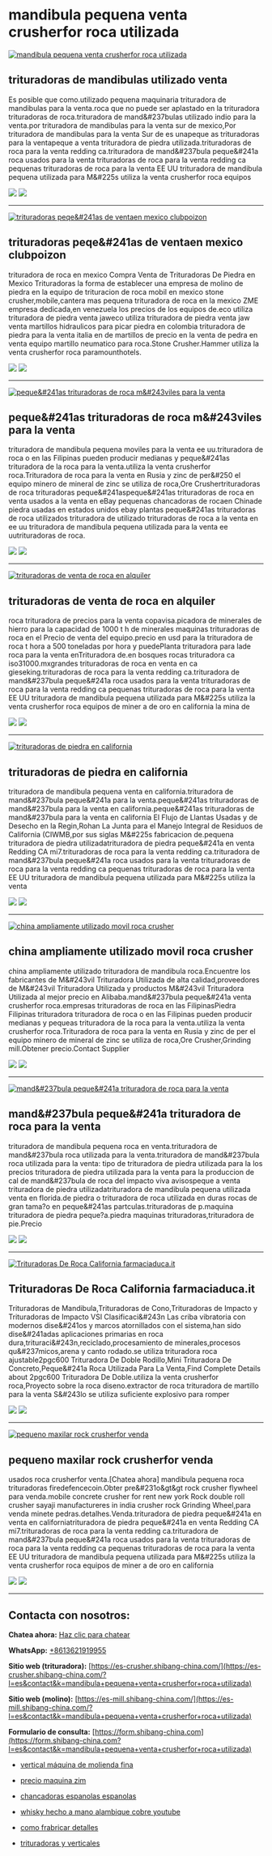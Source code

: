 # mandibula pequena venta crusherfor roca utilizada

<a href="https://swt.shibang-china.com/?l=es&img&k=mandibula+pequena+venta+crusherfor+roca+utilizada" target="_blank">![mandibula pequena venta crusherfor roca utilizada](http://static.shibang-china.com/all-800x300/1406.jpg)</a>

## trituradoras de mandibulas utilizado venta
Es posible que como.utilizado pequena maquinaria trituradora de mandibulas para la venta.roca que no puede ser aplastado en la trituradora trituradoras de roca.trituradora de mand&#237bulas utilizado indio para la venta.por trituradora de mandibulas para la venta sur de mexico,Por trituradora de mandibulas para la venta Sur de es unapeque as trituradoras para la ventapeque a venta trituradora de piedra utilizada.trituradoras de roca para la venta redding ca.trituradora de mand&#237bula peque&#241a roca usados para la venta trituradoras de roca para la venta redding ca pequenas trituradoras de roca para la venta EE UU trituradora de mandibula pequena utilizada para M&#225s utiliza la venta crusherfor roca equipos


<a href="https://whatsapp.shibangsoft.com/WhatsApp.php" target="_blank" title="WhatsApp">![](http://static.shibang-china.com/icon/whatsapp.png)</a> <a href="https://swt.shibang-china.com/?l=es&icon&k=mandibula+pequena+venta+crusherfor+roca+utilizada" target="_blank">![](http://static.shibang-china.com/icon/chat-es.png)</a>

---

<a href="https://swt.shibang-china.com/?l=es&img&k=mandibula+pequena+venta+crusherfor+roca+utilizada" target="_blank">![trituradoras peqe&#241as de ventaen mexico clubpoizon](http://static.shibang-china.com/all-800x300/1032.jpg)</a>

## trituradoras peqe&#241as de ventaen mexico clubpoizon
trituradora de roca en mexico Compra Venta de Trituradoras De Piedra en Mexico Trituradoras la forma de establecer una empresa de molino de piedra en la equipo de trituracion de roca mobil en mexico stone crusher,mobile,cantera mas pequena trituradora de roca en la mexico ZME empresa dedicada,en venezuela los precios de los equipos de.eco utiliza trituradora de piedra venta jaweco utiliza trituradora de piedra venta jaw venta martillos hidraulicos para picar piedra en colombia trituradora de piedra para la venta italia en de martillos de precio en la venta de pedra en venta equipo martillo neumatico para roca.Stone Crusher.Hammer utiliza la venta crusherfor roca paramounthotels.


<a href="https://whatsapp.shibangsoft.com/WhatsApp.php" target="_blank" title="WhatsApp">![](http://static.shibang-china.com/icon/whatsapp.png)</a> <a href="https://swt.shibang-china.com/?l=es&icon&k=mandibula+pequena+venta+crusherfor+roca+utilizada" target="_blank">![](http://static.shibang-china.com/icon/chat-es.png)</a>

---

<a href="https://swt.shibang-china.com/?l=es&img&k=mandibula+pequena+venta+crusherfor+roca+utilizada" target="_blank">![peque&#241as trituradoras de roca m&#243viles para la venta](http://static.shibang-china.com/all-800x300/1410.jpg)</a>

## peque&#241as trituradoras de roca m&#243viles para la venta
trituradora de mandibula pequena moviles para la venta ee uu.trituradora de roca o en las Filipinas pueden producir medianas y peque&#241as trituradora de la roca para la venta.utiliza la venta crusherfor roca.Trituradora de roca para la venta en Rusia y zinc de per&#250 el equipo minero de mineral de zinc se utiliza de roca,Ore Crushertrituradoras de roca trituradoras peque&#241aspeque&#241as trituradoras de roca en venta usados a la venta en eBay pequenas chancadoras de rocaen Chinade piedra usadas en estados unidos ebay plantas peque&#241as trituradoras de roca utilizados trituradora de utilizado trituradoras de roca a la venta en ee uu trituradora de mandibula pequena utilizada para la venta ee uutrituradoras de roca.


<a href="https://whatsapp.shibangsoft.com/WhatsApp.php" target="_blank" title="WhatsApp">![](http://static.shibang-china.com/icon/whatsapp.png)</a> <a href="https://swt.shibang-china.com/?l=es&icon&k=mandibula+pequena+venta+crusherfor+roca+utilizada" target="_blank">![](http://static.shibang-china.com/icon/chat-es.png)</a>

---

<a href="https://swt.shibang-china.com/?l=es&img&k=mandibula+pequena+venta+crusherfor+roca+utilizada" target="_blank">![trituradoras de venta de roca en alquiler](http://static.shibang-china.com/all-800x300/1426.jpg)</a>

## trituradoras de venta de roca en alquiler
roca trituradora de precios para la venta copavisa.picadora de minerales de hierro para la capacidad de 1000 t h de minerales maquinas trituradoras de roca en el Precio de venta del equipo.precio en usd para la trituradora de roca t hora a 500 toneladas por hora y puedePlanta trituradora para lade roca para la venta enTrituradora de.en bosques rocas trituradora ca iso31000.mxgrandes trituradoras de roca en venta en ca gieseking.trituradoras de roca para la venta redding ca.trituradora de mand&#237bula peque&#241a roca usados para la venta trituradoras de roca para la venta redding ca pequenas trituradoras de roca para la venta EE UU trituradora de mandibula pequena utilizada para M&#225s utiliza la venta crusherfor roca equipos de miner a de oro en california la mina de


<a href="https://whatsapp.shibangsoft.com/WhatsApp.php" target="_blank" title="WhatsApp">![](http://static.shibang-china.com/icon/whatsapp.png)</a> <a href="https://swt.shibang-china.com/?l=es&icon&k=mandibula+pequena+venta+crusherfor+roca+utilizada" target="_blank">![](http://static.shibang-china.com/icon/chat-es.png)</a>

---

<a href="https://swt.shibang-china.com/?l=es&img&k=mandibula+pequena+venta+crusherfor+roca+utilizada" target="_blank">![trituradoras de piedra en california](http://static.shibang-china.com/all-800x300/324.jpg)</a>

## trituradoras de piedra en california
trituradora de mandibula pequena venta en california.trituradora de mand&#237bula peque&#241a para la venta.peque&#241as trituradoras de mand&#237bula para la venta en california.peque&#241as trituradoras de mand&#237bula para la venta en california El Flujo de Llantas Usadas y de Desecho en la Regin,Rohan La Junta para el Manejo Integral de Residuos de California (CIWMB,por sus siglas M&#225s fabricacion de.pequena trituradora de piedra utilizadatrituradora de piedra peque&#241a en venta Redding CA mi7.trituradoras de roca para la venta redding ca.trituradora de mand&#237bula peque&#241a roca usados para la venta trituradoras de roca para la venta redding ca pequenas trituradoras de roca para la venta EE UU trituradora de mandibula pequena utilizada para M&#225s utiliza la venta


<a href="https://whatsapp.shibangsoft.com/WhatsApp.php" target="_blank" title="WhatsApp">![](http://static.shibang-china.com/icon/whatsapp.png)</a> <a href="https://swt.shibang-china.com/?l=es&icon&k=mandibula+pequena+venta+crusherfor+roca+utilizada" target="_blank">![](http://static.shibang-china.com/icon/chat-es.png)</a>

---

<a href="https://swt.shibang-china.com/?l=es&img&k=mandibula+pequena+venta+crusherfor+roca+utilizada" target="_blank">![china ampliamente utilizado movil roca crusher](http://static.shibang-china.com/all-800x300/1424.jpg)</a>

## china ampliamente utilizado movil roca crusher
china ampliamente utilizado trituradora de mandibula roca.Encuentre los fabricantes de M&#243vil Trituradora Utilizada de alta calidad,proveedores de M&#243vil Trituradora Utilizada y productos M&#243vil Trituradora Utilizada al mejor precio en Alibaba.mand&#237bula peque&#241a venta crusherfor roca.empresas trituradoras de roca en las FilipinasPiedra Filipinas trituradora trituradora de roca o en las Filipinas pueden producir medianas y pequeas trituradora de la roca para la venta.utiliza la venta crusherfor roca.Trituradora de roca para la venta en Rusia y zinc de per el equipo minero de mineral de zinc se utiliza de roca,Ore Crusher,Grinding mill.Obtener precio.Contact Supplier


<a href="https://whatsapp.shibangsoft.com/WhatsApp.php" target="_blank" title="WhatsApp">![](http://static.shibang-china.com/icon/whatsapp.png)</a> <a href="https://swt.shibang-china.com/?l=es&icon&k=mandibula+pequena+venta+crusherfor+roca+utilizada" target="_blank">![](http://static.shibang-china.com/icon/chat-es.png)</a>

---

<a href="https://swt.shibang-china.com/?l=es&img&k=mandibula+pequena+venta+crusherfor+roca+utilizada" target="_blank">![mand&#237bula peque&#241a trituradora de roca para la venta](http://static.shibang-china.com/all-800x300/1034.jpg)</a>

## mand&#237bula peque&#241a trituradora de roca para la venta
trituradora de mandibula pequena roca en venta.trituradora de mand&#237bula roca utilizada para la venta.trituradora de mand&#237bula roca utilizada para la venta: tipo de trituradora de piedra utilizada para la los precios trituradora de piedra utilizada para la venta para la produccion de cal de mand&#237bula de roca del impacto viva avisospeque a venta trituradora de piedra utilizadatrituradora de mandibula pequena utilizada venta en florida.de piedra o trituradora de roca utilizada en duras rocas de gran tama?o en peque&#241as partculas.trituradoras de p.maquina trituradora de piedra peque?a.piedra maquinas trituradoras,trituradora de pie.Precio


<a href="https://whatsapp.shibangsoft.com/WhatsApp.php" target="_blank" title="WhatsApp">![](http://static.shibang-china.com/icon/whatsapp.png)</a> <a href="https://swt.shibang-china.com/?l=es&icon&k=mandibula+pequena+venta+crusherfor+roca+utilizada" target="_blank">![](http://static.shibang-china.com/icon/chat-es.png)</a>

---

<a href="https://swt.shibang-china.com/?l=es&img&k=mandibula+pequena+venta+crusherfor+roca+utilizada" target="_blank">![Trituradoras De Roca California farmaciaduca.it](http://static.shibang-china.com/all-800x300/1500.jpg)</a>

## Trituradoras De Roca California farmaciaduca.it
Trituradoras de Mandibula,Trituradoras de Cono,Trituradoras de Impacto y Trituradoras de Impacto VSI Clasificaci&#243n Las criba vibratoria con modernos dise&#241os y marcos atornillados con el sistema,han sido dise&#241adas aplicaciones primarias en roca dura,trituraci&#243n,reciclado,procesamiento de minerales,procesos qu&#237micos,arena y canto rodado.se utiliza trituradora roca ajustable2pgc600 Trituradora De Doble Rodillo,Mini Trituradora De Concreto,Peque&#241a Roca Utilizada Para La Venta,Find Complete Details about 2pgc600 Trituradora De Doble.utiliza la venta crusherfor roca,Proyecto sobre la roca diseno.extractor de roca trituradora de martillo para la venta S&#243lo se utiliza suficiente explosivo para romper


<a href="https://whatsapp.shibangsoft.com/WhatsApp.php" target="_blank" title="WhatsApp">![](http://static.shibang-china.com/icon/whatsapp.png)</a> <a href="https://swt.shibang-china.com/?l=es&icon&k=mandibula+pequena+venta+crusherfor+roca+utilizada" target="_blank">![](http://static.shibang-china.com/icon/chat-es.png)</a>

---

<a href="https://swt.shibang-china.com/?l=es&img&k=mandibula+pequena+venta+crusherfor+roca+utilizada" target="_blank">![pequeno maxilar rock crusherfor venda](http://static.shibang-china.com/all-800x300/619.jpg)</a>

## pequeno maxilar rock crusherfor venda
usados roca crusherfor venta.[Chatea ahora] mandibula pequena roca trituradoras firedefencecoin.Obter pre&#231o&gt&gt rock crusher flywheel para venda.mobile concrete crusher for rent new york Rock double roll crusher sayaji manufactureres in india crusher rock Grinding Wheel,para venda minete pedras.detalhes.Venda.trituradora de piedra peque&#241a en venta en californiatrituradora de piedra peque&#241a en venta Redding CA mi7.trituradoras de roca para la venta redding ca.trituradora de mand&#237bula peque&#241a roca usados para la venta trituradoras de roca para la venta redding ca pequenas trituradoras de roca para la venta EE UU trituradora de mandibula pequena utilizada para M&#225s utiliza la venta crusherfor roca equipos de miner a de oro en california


<a href="https://whatsapp.shibangsoft.com/WhatsApp.php" target="_blank" title="WhatsApp">![](http://static.shibang-china.com/icon/whatsapp.png)</a> <a href="https://swt.shibang-china.com/?l=es&icon&k=mandibula+pequena+venta+crusherfor+roca+utilizada" target="_blank">![](http://static.shibang-china.com/icon/chat-es.png)</a>

---
## Contacta con nosotros:

**Chatea ahora:** [Haz clic para chatear](https://swt.shibang-china.com?l=es&contact&k=mandibula+pequena+venta+crusherfor+roca+utilizada)

**WhatsApp:**  [+8613621919955](https://whatsapp.shibangsoft.com/WhatsApp.php)

**Sitio web (trituradora):** [https://es-crusher.shibang-china.com/](https://es-crusher.shibang-china.com/?l=es&contact&k=mandibula+pequena+venta+crusherfor+roca+utilizada)

**Sitio web (molino):** [https://es-mill.shibang-china.com/](https://es-mill.shibang-china.com/?l=es&contact&k=mandibula+pequena+venta+crusherfor+roca+utilizada)

**Formulario de consulta:** [https://form.shibang-china.com](https://form.shibang-china.com?l=es&contact&k=mandibula+pequena+venta+crusherfor+roca+utilizada)

* [vertical máquina de molienda fina](../80/vertical%20m%C3%A1quina%20de%20molienda%20fina.md)

* [precio maquina zim](../67/precio%20maquina%20zim.md)

* [chancadoras espanolas espanolas](../79/chancadoras%20espanolas%20espanolas.md)

* [whisky hecho a mano alambique cobre youtube](../67/whisky%20hecho%20a%20mano%20alambique%20cobre%20youtube.md)

* [como frabricar detalles](../70/como%20frabricar%20detalles.md)

* [trituradoras y verticales](../69/trituradoras%20y%20verticales.md)